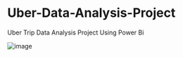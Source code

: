 # Uber-Data-Analysis-Project
Uber Trip Data Analysis Project Using Power Bi

![image](https://github.com/user-attachments/assets/0c7579f9-c987-4bdb-a808-45fc0d5485b2)


